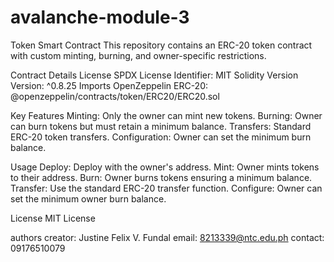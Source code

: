 # avalanche-module-3
Token Smart Contract
This repository contains an ERC-20 token contract with custom minting, burning, and owner-specific restrictions.

Contract Details
License
SPDX License Identifier: MIT
Solidity Version
Version: ^0.8.25
Imports
OpenZeppelin ERC-20: @openzeppelin/contracts/token/ERC20/ERC20.sol

Key Features
Minting: Only the owner can mint new tokens.
Burning: Owner can burn tokens but must retain a minimum balance.
Transfers: Standard ERC-20 token transfers.
Configuration: Owner can set the minimum burn balance.

Usage
Deploy: Deploy with the owner's address.
Mint: Owner mints tokens to their address.
Burn: Owner burns tokens ensuring a minimum balance.
Transfer: Use the standard ERC-20 transfer function.
Configure: Owner can set the minimum owner burn balance.

License
MIT License

authors 
creator: Justine Felix V. Fundal
email: 8213339@ntc.edu.ph
contact: 09176510079
